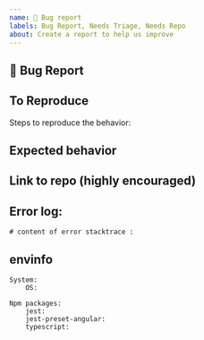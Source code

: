 ```yaml
---
name: 🐛 Bug report
labels: Bug Report, Needs Triage, Needs Repo
about: Create a report to help us improve
---
```


## 🐛 Bug Report

<!-- A clear and concise description of what the bug is. -->

## To Reproduce

Steps to reproduce the behavior:

## Expected behavior

<!-- A clear and concise description of what you expected to happen. -->

## Link to repo (highly encouraged)

<!--
Please provide either a minimal repository either on GitHub or GitLab.
Issues without a reproduction link are likely to stall.
-->

## Error log:
<!-- You can copy your stacktrace and paste it in the below section: 
-->

```
# content of error stacktrace :

```

## envinfo

```
System:
    OS:

Npm packages:
    jest:
    jest-preset-angular:
    typescript:
```
